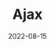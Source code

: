 ---
title: Ajax
tags: [Ajax,Web]
categories: 大前端
date: 2022-08-15
updated:  2022-08-15
description: 黑马Ajax学习笔记
top_img: https://static.runoob.com/images/mix/code-wallpaper-18.png
cover: https://static.runoob.com/images/mix/code-wallpaper-18.png
connents: 
aside: false
---